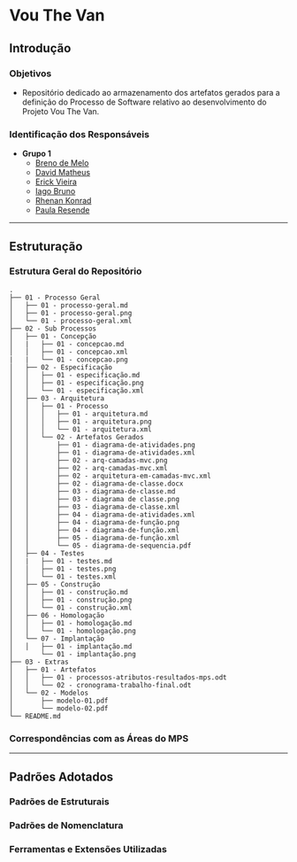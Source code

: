 # Vou The Van  
## Introdução  
### Objetivos  
- Repositório dedicado ao armazenamento dos artefatos gerados para a definição do Processo de Software relativo ao desenvolvimento do Projeto Vou The Van.  
### Identificação dos Responsáveis
- **Grupo 1**
  - [Breno de Melo](https://github.com/gomesbreno)  
  - [David Matheus](https://github.com/MSSDavid)  
  - [Erick Vieira](https://github.com/erickvieira)  
  - [Iago Bruno](https://github.com/ibruno-om)  
  - [Rhenan Konrad](https://github.com/Rhenank)  
  - [Paula Resende](https://github.com/paulaResende)  
***
## Estruturação  
### Estrutura Geral do Repositório  
<pre><code>.
├── 01 - Processo Geral
│   ├── 01 - processo-geral.md
│   ├── 01 - processo-geral.png
│   └── 01 - processo-geral.xml
├── 02 - Sub Processos
│   ├── 01 - Concepção
│   |   ├── 01 - concepcao.md
│   │   ├── 01 - concepcao.xml
|   |   └── 01 - concepcao.png
│   ├── 02 - Especificação
│   │   ├── 01 - especificação.md
│   │   ├── 01 - especificação.png
│   │   └── 01 - especificação.xml
│   ├── 03 - Arquitetura
│   │   ├── 01 - Processo
│   │   │   ├── 01 - arquitetura.md
│   │   │   ├── 01 - arquitetura.png
│   │   │   └── 01 - arquitetura.xml
│   │   └── 02 - Artefatos Gerados
│   │       ├── 01 - diagrama-de-atividades.png
│   │       ├── 01 - diagrama-de-atividades.xml
│   │       ├── 02 - arq-camadas-mvc.png
│   │       ├── 02 - arq-camadas-mvc.xml
│   │       ├── 02 - arquitetura-em-camadas-mvc.xml
│   │       ├── 02 - diagrama-de-classe.docx
│   │       ├── 03 - diagrama-de-classe.md
│   │       ├── 03 - diagrama de classe.png
│   │       ├── 03 - diagrama-de-classe.xml
│   │       ├── 04 - diagrama-de-atividades.xml
│   │       ├── 04 - diagrama-de-função.png
│   │       ├── 04 - diagrama-de-função.xml
│   │       ├── 05 - diagrama-de-função.xml
│   │       └── 05 - diagrama-de-sequencia.pdf
│   ├── 04 - Testes
│   |   ├── 01 - testes.md
│   │   ├── 01 - testes.png
│   │   └── 01 - testes.xml
│   ├── 05 - Construção
│   │   ├── 01 - construção.md
│   │   ├── 01 - construção.png
│   │   └── 01 - construção.xml
│   ├── 06 - Homologação
│   │   ├── 01 - homologação.md
│   │   └── 01 - homologação.png
│   └── 07 - Implantação
│   │   ├── 01 - implantação.md
│       └── 01 - implantação.png
├── 03 - Extras
│   ├── 01 - Artefatos
│   │   ├── 01 - processos-atributos-resultados-mps.odt
│   │   └── 02 - cronograma-trabalho-final.odt
│   └── 02 - Modelos
│       ├── modelo-01.pdf
│       └── modelo-02.pdf
└── README.md</code></pre>
### Correspondências com as Áreas do MPS  
***
## Padrões Adotados  
### Padrões de Estruturais  
### Padrões de Nomenclatura  
### Ferramentas e Extensões Utilizadas  
